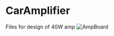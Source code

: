
# CarAmplifier
Files for design of 40W amp
![AmpBoard](https://user-images.githubusercontent.com/79474454/110363971-12441200-7ff8-11eb-920b-5af918f0e1a6.jpg)
